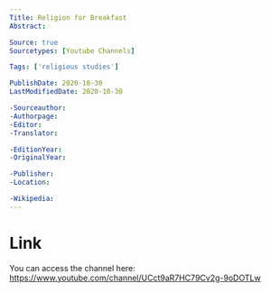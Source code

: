 ```yaml
---
Title: Religion for Breakfast
Abstract: 

Source: true
Sourcetypes: [Youtube Channels]

Tags: ['religious studies']

PublishDate: 2020-10-30
LastModifiedDate: 2020-10-30

-Sourceauthor:
-Authorpage:
-Editor:
-Translator:

-EditionYear:
-OriginalYear:

-Publisher:
-Location:

-Wikipedia:
---
```

# Link
You can access the channel here: https://www.youtube.com/channel/UCct9aR7HC79Cv2g-9oDOTLw
